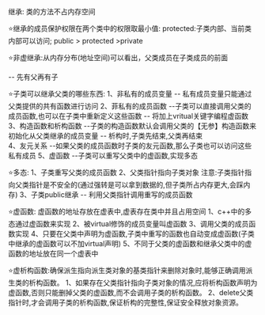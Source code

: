 继承:
类的方法不占内存空间

⭐继承的成员保护权限在两个类中的权限取最小值:
    protected:子类内部、当前类内部可以访问;
    public >  protected >private

⭐非虚继承:从内存分布(地址空间)可以看出，父类成员在子类成员的前面

  -- 先有父再有子

⭐子类可以继承父类的哪些东西:
    1、非私有的成员变量  -- 私有成员变量只能通过父类提供的共有函数进行访问
    2、菲私有的成员函数  --子类可以直接调用父类的成员函数,也可以在子类中重新定义这些函数 -- 将加上vritual关键字编程虚函数
    3、构造函数和析构函数  --子类的构造函数默认会调用父类的【无参】构造函数来初始化从父类继承的成员变量  -- 析构时,子类先结束,父类再结束  
    4、友元关系 --如果父类的成员函数时子类的友元函数,那么子类也可以访问这些私有成员
    5、虚函数  --子类可以重写父类中的虚函数,实现多态

⭐多态:
    1、子类重写父类的成员函数
    2、父类指针指向子类对象   注意:子类指针指向父类指针是不安全的(通过强转是可以拿到数据的,但子类所占内存更大,会踩内存)
    3、子类public继承 -- 利用父类指针调用重写的成员函数


⭐虚函数: 虚函数的地址存放在虚表中,虚表存在类中并且占用空间
    1、c++中的多态通过虚函数来实现
    2、被virtual修饰的成员变量叫虚函数
    3、调用父类的成员函数实现
    4、只要在父类中声明为虚函数,子类中重写的函数也自动变成虚函数(子类中继承的虚函数可以不加virtual声明)
    5、不同于父类的虚函数和继承父类中的虚函数的地址放在同一个虚表中

⭐虚析构函数:确保派生指向派生类对象的基类指针来删除对象时,能够正确调用派生类的析构函数。
    1、如果存在父类指针指向子类对象的情况,应将析构函数声明为虚函数,否则只能删掉父类的虚函数,而不会调用子类的析构函数。
    2、delete父类指针时,才会调用子类的析构函数,保证析构的完整性,保证安全释放对象资源。

